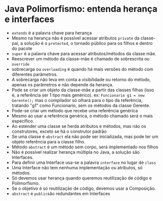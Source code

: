 # Java Polimorfismo: entenda herança e interfaces
- `extends` é a palavra chave para herança
- Mesmo na herança não é possível acessar atributos `private` da classe-pai, a solução é o `protected`, o tornado público para os filhos e dentro do pacote
- `super` é a palavra chave para acessar atributos/métodos da classe mãe.
- Reescrever um método da classe-mãe é chamado de sobrescrita ou `override`
- sobrecarga ou `overloading` é quando há mais versões do método com diferentes parâmetros.
- A sobrecarga não leva em conta a visibilidade ou retorno do método, apenas os parâmetros e não depende da herança.
- Pode se criar um objeto da classe-mãe a partir das classes filhas (isso é, a referência ser 1 tipo mais genérico). ex: `Funcionario g1 = new Gerente();` mas o compilador só olhará para o tipo da referência, tratando "g1" como Funcionario, sem os métodos da classe Gerente.
- Pode-se criar um método que recebe uma referência genérica
- Mesmo ao usar a referência genérica, o método chamado será o mais específico.
- Ao estender uma classe se herda atributos e métodos, mas não os construtores, exceto se há o construtor padrão
- Se uma classe é `abstract` ela não pode ser inicializada, mas pode ter um objeto referência para a classe filho.
- Método `abstract` é um método sem corpo, será implementado nos filhos
- Não é possível realizar herança múltipla no Java, a solução são Interfaces.
- Para definir uma Interface usa-se a palavra `interface` no lugar de `class`
- Uma Interface não tem nenhuma implementação ou atributos, só métodos.
- Só devemos usar herança quando queremos reutilização de código e Polimorfismo.
- Se o objetivo é só reutilização de código, devemos usar a Composição.
- `abstract` e `public`são redundantes em Interfaces
